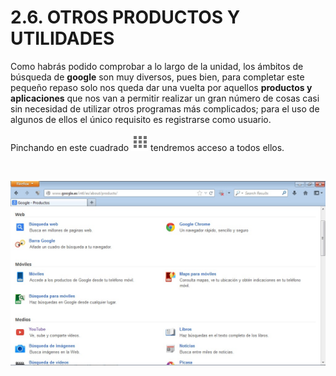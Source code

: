 
# 2.6. OTROS PRODUCTOS Y UTILIDADES

Como habrás podido comprobar a lo largo de la unidad, los ámbitos de búsqueda de **google** son muy diversos, pues bien, para completar este pequeño repaso solo nos queda dar una vuelta por aquellos **productos y aplicaciones** que nos van a permitir realizar un gran número de cosas casi sin necesidad de utilizar otros programas más complicados; para el uso de algunos de ellos el único requisito es registrarse como usuario.

Pinchando en este cuadrado ![](img/mas.jpg) tendremos acceso a todos ellos.


 


![4.20. Productos de Google. Captura de pantalla.](img/mas1.jpg)

